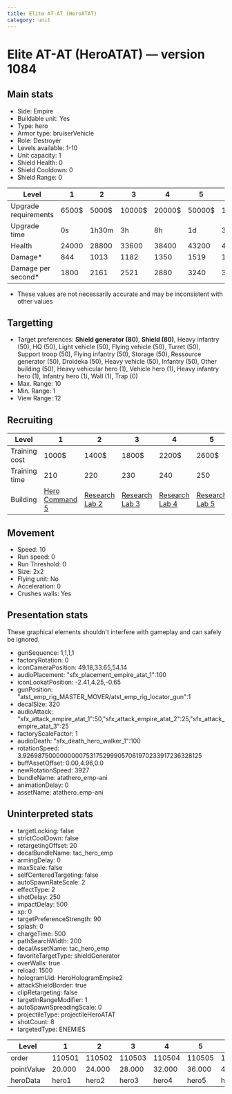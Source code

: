 ```yaml
---
title: Elite AT-AT (HeroATAT)
category: unit
---
```


# Elite AT-AT (HeroATAT) — version 1084

## Main stats

  * Side: Empire
  * Buildable unit: Yes
  * Type: hero
  * Armor type: bruiserVehicle
  * Role: Destroyer
  * Levels available: 1-10
  * Unit capacity: 1
  * Shield Health: 0
  * Shield Cooldown: 0
  * Shield Range: 0

|Level               |1    |2    |3     |4     |5     |6      |7      |8      |9       |10      |
|--------------------|-----|-----|------|------|------|-------|-------|-------|--------|--------|
|Upgrade requirements|6500$|5000$|10000$|20000$|50000$|135000$|225000$|450000$|1500000$|2500000$|
|Upgrade time        |0s   |1h30m|3h    |8h    |1d    |3d     |5d     |1w     |1w3d    |2w      |
|Health              |24000|28800|33600 |38400 |43200 |48000  |52800  |57600  |62400   |72000   |
|Damage*             |844  |1013 |1182  |1350  |1519  |1688   |1857   |2025   |2194    |2532    |
|Damage per second*  |1800 |2161 |2521  |2880  |3240  |3601   |3961   |4320   |4680    |5401    |

* These values are not necessarily accurate and may be inconsistent with other values

## Targetting

  * Target preferences: **Shield generator (80)**, **Shield (80)**, Heavy infantry (50), HQ (50), Light vehicle (50), Flying vehicle (50), Turret (50), Support troop (50), Flying infantry (50), Storage (50), Ressource generator (50), Droideka (50), Heavy vehicle (50), Infantry (50), Other building (50), Heavy vehicular hero (1), Vehicle hero (1), Heavy infantry hero (1), Infantry hero (1), Wall (1), Trap (0)
  * Max. Range: 10
  * Min. Range: 1
  * View Range: 12

## Recruiting

|Level        |1                                           |2                                      |3                                      |4                                      |5                                      |6                                      |7                                      |8                                      |9                                      |10                                      |
|-------------|--------------------------------------------|---------------------------------------|---------------------------------------|---------------------------------------|---------------------------------------|---------------------------------------|---------------------------------------|---------------------------------------|---------------------------------------|----------------------------------------|
|Training cost|1000$                                       |1400$                                  |1800$                                  |2200$                                  |2600$                                  |3000$                                  |3400$                                  |3800$                                  |4200$                                  |4600$                                   |
|Training time|210                                         |220                                    |230                                    |240                                    |250                                    |260                                    |270                                    |280                                    |290                                    |300                                     |
|Building     |[Hero Command 5](empireTacticalCommand.html)|[Research Lab 2](empireOffenseLab.html)|[Research Lab 3](empireOffenseLab.html)|[Research Lab 4](empireOffenseLab.html)|[Research Lab 5](empireOffenseLab.html)|[Research Lab 6](empireOffenseLab.html)|[Research Lab 7](empireOffenseLab.html)|[Research Lab 8](empireOffenseLab.html)|[Research Lab 9](empireOffenseLab.html)|[Research Lab 10](empireOffenseLab.html)|

## Movement

  * Speed: 10
  * Run speed: 0
  * Run Threshold: 0
  * Size: 2x2
  * Flying unit: No
  * Acceleration: 0
  * Crushes walls: Yes

## Presentation stats

These graphical elements shouldn't interfere with gameplay and can safely be ignored.

  * gunSequence: 1,1,1,1
  * factoryRotation: 0
  * iconCameraPosition: 49.18,33.65,54.14
  * audioPlacement: "sfx_placement_empire_atat_1":100
  * iconLookatPosition: -2.41,4.25,-0.65
  * gunPosition: "atst_emp_rig_MASTER_MOVER/atst_emp_rig_locator_gun":1
  * decalSize: 320
  * audioAttack: "sfx_attack_empire_atat_1":50,"sfx_attack_empire_atat_2":25,"sfx_attack_empire_atat_3":25
  * factoryScaleFactor: 1
  * audioDeath: "sfx_death_hero_walker_1":100
  * rotationSpeed: 3.92698750000000007531752999057061970233917236328125
  * buffAssetOffset: 0.00,4.96,0.0
  * newRotationSpeed: 3927
  * bundleName: atathero_emp-ani
  * animationDelay: 0
  * assetName: atathero_emp-ani

## Uninterpreted stats

  * targetLocking: false
  * strictCoolDown: false
  * retargetingOffset: 20
  * decalBundleName: tac_hero_emp
  * armingDelay: 0
  * maxScale: false
  * selfCenteredTargeting: false
  * autoSpawnRateScale: 2
  * effectType: 2
  * shotDelay: 250
  * impactDelay: 500
  * xp: 0
  * targetPreferenceStrength: 90
  * splash: 0
  * chargeTime: 500
  * pathSearchWidth: 200
  * decalAssetName: tac_hero_emp
  * favoriteTargetType: shieldGenerator
  * overWalls: true
  * reload: 1500
  * hologramUid: HeroHologramEmpire2
  * attackShieldBorder: true
  * clipRetargeting: false
  * targetInRangeModifier: 1
  * autoSpawnSpreadingScale: 0
  * projectileType: projectileHeroATAT
  * shotCount: 8
  * targetedType: ENEMIES

|Level     |1     |2     |3     |4     |5     |6     |7     |8     |9     |10    |
|----------|------|------|------|------|------|------|------|------|------|------|
|order     |110501|110502|110503|110504|110505|110506|110507|110508|110509|110510|
|pointValue|20.000|24.000|28.000|32.000|36.000|40.000|44.000|48.000|52.000|60.000|
|heroData  |hero1 |hero2 |hero3 |hero4 |hero5 |hero6 |hero7 |hero8 |hero9 |hero10|

